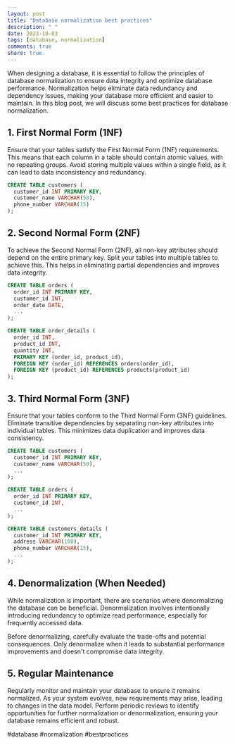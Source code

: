 ```yaml
---
layout: post
title: "Database normalization best practices"
description: " "
date: 2023-10-03
tags: [database, normalization]
comments: true
share: true
---
```


When designing a database, it is essential to follow the principles of database normalization to ensure data integrity and optimize database performance. Normalization helps eliminate data redundancy and dependency issues, making your database more efficient and easier to maintain. In this blog post, we will discuss some best practices for database normalization.

## 1. First Normal Form (1NF)

Ensure that your tables satisfy the First Normal Form (1NF) requirements. This means that each column in a table should contain atomic values, with no repeating groups. Avoid storing multiple values within a single field, as it can lead to data inconsistency and redundancy.

```sql
CREATE TABLE customers (
  customer_id INT PRIMARY KEY,
  customer_name VARCHAR(50),
  phone_number VARCHAR(15)
);
```

## 2. Second Normal Form (2NF)

To achieve the Second Normal Form (2NF), all non-key attributes should depend on the entire primary key. Split your tables into multiple tables to achieve this. This helps in eliminating partial dependencies and improves data integrity.

```sql
CREATE TABLE orders (
  order_id INT PRIMARY KEY,
  customer_id INT,
  order_date DATE,
  ...
);

CREATE TABLE order_details (
  order_id INT,
  product_id INT,
  quantity INT,
  PRIMARY KEY (order_id, product_id),
  FOREIGN KEY (order_id) REFERENCES orders(order_id),
  FOREIGN KEY (product_id) REFERENCES products(product_id)
);
```

## 3. Third Normal Form (3NF)

Ensure that your tables conform to the Third Normal Form (3NF) guidelines. Eliminate transitive dependencies by separating non-key attributes into individual tables. This minimizes data duplication and improves data consistency.

```sql
CREATE TABLE customers (
  customer_id INT PRIMARY KEY,
  customer_name VARCHAR(50),
  ...
);

CREATE TABLE orders (
  order_id INT PRIMARY KEY,
  customer_id INT,
  ...
);

CREATE TABLE customers_details (
  customer_id INT PRIMARY KEY,
  address VARCHAR(100),
  phone_number VARCHAR(15),
  ...
);
```

## 4. Denormalization (When Needed)

While normalization is important, there are scenarios where denormalizing the database can be beneficial. Denormalization involves intentionally introducing redundancy to optimize read performance, especially for frequently accessed data.

Before denormalizing, carefully evaluate the trade-offs and potential consequences. Only denormalize when it leads to substantial performance improvements and doesn't compromise data integrity.

## 5. Regular Maintenance

Regularly monitor and maintain your database to ensure it remains normalized. As your system evolves, new requirements may arise, leading to changes in the data model. Perform periodic reviews to identify opportunities for further normalization or denormalization, ensuring your database remains efficient and robust.

#database #normalization #bestpractices
